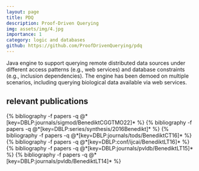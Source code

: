 ```yaml
---
layout: page
title: PDQ
description: Proof-Driven Querying
img: assets/img/4.jpg
importance: 1
category: logic and databases
github: https://github.com/ProofDrivenQuerying/pdq
---
```


Java engine to support querying remote distributed data sources under different access patterns (e.g., web services) and database constraints (e.g., inclusion dependencies). The engine has been demoed on multiple scenarios, including querying biological data available via web services.

## relevant publications
<div class="publications">
  {% bibliography -f papers -q @*[key=DBLP:journals/sigmod/BenediktCGGTMO22]* %}
  {% bibliography -f papers -q @*[key=DBLP:series/synthesis/2016Benedikt]* %}
  {% bibliography -f papers -q @*[key=DBLP:journals/tods/BenediktCT16]* %}
  {% bibliography -f papers -q @*[key=DBLP:conf/ijcai/BenediktLT16]* %}
  {% bibliography -f papers -q @*[key=DBLP:journals/pvldb/BenediktLT15]* %}
  {% bibliography -f papers -q @*[key=DBLP:journals/pvldb/BenediktLT14]* %}
</div>
